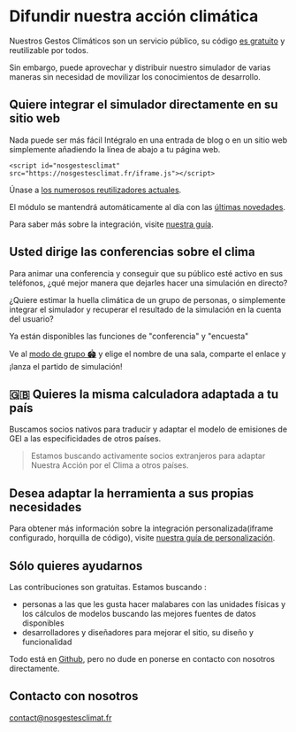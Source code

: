 # Difundir nuestra acción climática

Nuestros Gestos Climáticos son un servicio público, su código [es
gratuito](/documentation) y reutilizable por todos.

Sin embargo, puede aprovechar y distribuir nuestro simulador de varias
maneras sin necesidad de movilizar los conocimientos de desarrollo.

## Quiere integrar el simulador directamente en su sitio web

Nada puede ser más fácil Intégralo en una entrada de blog o en un sitio
web simplemente añadiendo la línea de abajo a tu página web.

`<script id="nosgestesclimat" src="https://nosgestesclimat.fr/iframe.js"></script>`

Únase a [los numerosos reutilizadores
actuales](https://datagir.ademe.fr/apps/nos-gestes-climat/).

El módulo se mantendrá automáticamente al día con las [últimas
novedades](/nouveautés).

Para saber más sobre la integración, visite [nuestra
guía](https://github.com/datagir/nosgestesclimat-site/blob/master/PERSONNALISATION.md).

## Usted dirige las conferencias sobre el clima

Para animar una conferencia y conseguir que su público esté activo en
sus teléfonos, ¿qué mejor manera que dejarles hacer una simulación en
directo?

¿Quiere estimar la huella climática de un grupo de personas, o
simplemente integrar el simulador y recuperar el resultado de la
simulación en la cuenta del usuario?

Ya están disponibles las funciones de "conferencia" y "encuesta"

Ve al [modo de grupo 🏟️](/groupe) y elige el nombre de una sala,
comparte el enlace y ¡lanza el partido de simulación!

## <span role="img" aria-label="" aria-hidden="true">🇬🇧</span> Quieres la misma calculadora adaptada a tu país

Buscamos socios nativos para traducir y adaptar el modelo de emisiones
de GEI a las especificidades de otros países.

> Estamos buscando activamente socios extranjeros para adaptar Nuestra
> Acción por el Clima a otros países.

## Desea adaptar la herramienta a sus propias necesidades

Para obtener más información sobre la integración personalizada<span
lang="en">(iframe</span> configurado, horquilla de código), visite
[nuestra guía de
personalización](https://github.com/datagir/nosgestesclimat-site/blob/master/PERSONNALISATION.md).

## Sólo quieres ayudarnos

Las contribuciones son gratuitas. Estamos buscando :

- personas a las que les gusta hacer malabares con las unidades
  físicas y los cálculos de modelos buscando las mejores fuentes de
  datos disponibles
- desarrolladores y diseñadores para mejorar el sitio, su diseño y
  funcionalidad

Todo está en
[Github](https://github.com/datagir/?q=nosgestesclimat&type=&language=&sort=),
pero no dude en ponerse en contacto con nosotros directamente.

## Contacto con nosotros

contact@nosgestesclimat.fr
